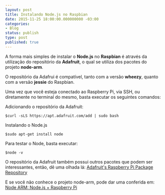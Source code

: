 ```yaml
---
layout: post
title: Instalando Node.js no Raspbian
date: 2015-11-25 18:00:00.000000000 -03:00
categories:
- Blog
status: publish
type: post
published: true
---
```


A forma mais simples de instalar o **Node.js** no **Raspbian** é através da utilização do repositório da **Adafruit**, o qual se utiliza dos pacotes do projeto **node-arm**.

O repositório da Adafrui é compatível, tanto com a versão **wheezy**, quanto com a versão **jessie** do Raspbian.

Uma vez que você esteja conectado ao Raspberry Pi, via SSH, ou diretamente no terminal do mesmo, basta executar os seguintes comandos:


Adicionando o repositório da Adafruit:

	$curl -sLS https://apt.adafruit.com/add | sudo bash

Instalando o Node.js

	$sudo apt-get install node

Para testar o Node, basta executar:

	$node -v

O repositório da Adafruit também possui outros pacotes que podem ser interessantes, então, dê uma olhada lá: 
[Adafruit's Raspberry Pi Package Repository](https://learn.adafruit.com/apt-adafruit-com/installing-packages "Adafruit's Raspberry Pi Package Repository")

E se você não conhece o projeto node-arm, pode dar uma conferida em:
[Node ARM: Node.js + Raspberry Pi](http://node-arm.herokuapp.com/ "node-arm - An easy way to install node.js on the Raspberry Pi")


